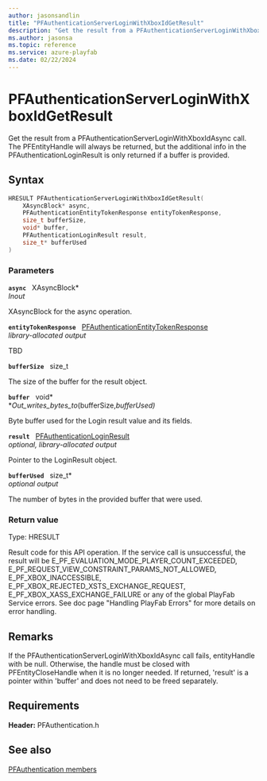 ```yaml
---
author: jasonsandlin
title: "PFAuthenticationServerLoginWithXboxIdGetResult"
description: "Get the result from a PFAuthenticationServerLoginWithXboxIdAsync call. The PFEntityHandle will always be returned, but the additional info in the PFAuthenticationLoginResult is only returned if a buffer is provided."
ms.author: jasonsa
ms.topic: reference
ms.service: azure-playfab
ms.date: 02/22/2024
---
```


# PFAuthenticationServerLoginWithXboxIdGetResult  

Get the result from a PFAuthenticationServerLoginWithXboxIdAsync call. The PFEntityHandle will always be returned, but the additional info in the PFAuthenticationLoginResult is only returned if a buffer is provided.  

## Syntax  
  
```cpp
HRESULT PFAuthenticationServerLoginWithXboxIdGetResult(  
    XAsyncBlock* async,  
    PFAuthenticationEntityTokenResponse entityTokenResponse,  
    size_t bufferSize,  
    void* buffer,  
    PFAuthenticationLoginResult result,  
    size_t* bufferUsed  
)  
```  
  
### Parameters  
  
**`async`** &nbsp; XAsyncBlock*  
*_Inout_*  
  
XAsyncBlock for the async operation.  
  
**`entityTokenResponse`** &nbsp; [PFAuthenticationEntityTokenResponse](../../pfauthenticationtypes/structs/pfauthenticationentitytokenresponse.md)  
*library-allocated output*  
  
TBD    
  
**`bufferSize`** &nbsp; size_t  
  
The size of the buffer for the result object.  
  
**`buffer`** &nbsp; void*  
*_Out_writes_bytes_to_(bufferSize,*bufferUsed)*  
  
Byte buffer used for the Login result value and its fields.  
  
**`result`** &nbsp; [PFAuthenticationLoginResult](../../pfauthenticationtypes/structs/pfauthenticationloginresult.md)  
*optional, library-allocated output*  
  
Pointer to the LoginResult object.  
  
**`bufferUsed`** &nbsp; size_t*  
*optional output*  
  
The number of bytes in the provided buffer that were used.  
  
  
### Return value
Type: HRESULT
  
Result code for this API operation. If the service call is unsuccessful, the result will be E_PF_EVALUATION_MODE_PLAYER_COUNT_EXCEEDED, E_PF_REQUEST_VIEW_CONSTRAINT_PARAMS_NOT_ALLOWED, E_PF_XBOX_INACCESSIBLE, E_PF_XBOX_REJECTED_XSTS_EXCHANGE_REQUEST, E_PF_XBOX_XASS_EXCHANGE_FAILURE or any of the global PlayFab Service errors. See doc page "Handling PlayFab Errors" for more details on error handling.
  
## Remarks  
  
If the PFAuthenticationServerLoginWithXboxIdAsync call fails, entityHandle with be null. Otherwise, the handle must be closed with PFEntityCloseHandle when it is no longer needed. If returned, 'result' is a pointer within 'buffer' and does not need to be freed separately.
  
## Requirements  
  
**Header:** PFAuthentication.h
  
## See also  
[PFAuthentication members](../pfauthentication_members.md)  

  
  
